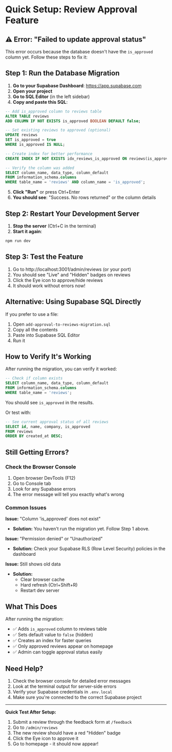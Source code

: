 # Quick Setup: Review Approval Feature

## ⚠️ Error: "Failed to update approval status"

This error occurs because the database doesn't have the `is_approved` column yet. Follow these steps to fix it:

## Step 1: Run the Database Migration

1. **Go to your Supabase Dashboard**: https://app.supabase.com
2. **Open your project**
3. **Go to SQL Editor** (in the left sidebar)
4. **Copy and paste this SQL**:
```sql
-- Add is_approved column to reviews table
ALTER TABLE reviews 
ADD COLUMN IF NOT EXISTS is_approved BOOLEAN DEFAULT false;

-- Set existing reviews to approved (optional)
UPDATE reviews 
SET is_approved = true 
WHERE is_approved IS NULL;

-- Create index for better performance
CREATE INDEX IF NOT EXISTS idx_reviews_is_approved ON reviews(is_approved);

-- Verify the column was added
SELECT column_name, data_type, column_default 
FROM information_schema.columns 
WHERE table_name = 'reviews' AND column_name = 'is_approved';
```

5. **Click "Run"** or press Ctrl+Enter
6. **You should see**: "Success. No rows returned" or the column details

## Step 2: Restart Your Development Server

1. **Stop the server** (Ctrl+C in the terminal)
2. **Start it again**:
```bash
npm run dev
```

## Step 3: Test the Feature

1. Go to http://localhost:3001/admin/reviews (or your port)
2. You should see "Live" and "Hidden" badges on reviews
3. Click the Eye icon to approve/hide reviews
4. It should work without errors now!

## Alternative: Using Supabase SQL Directly

If you prefer to use a file:

1. Open `add-approval-to-reviews-migration.sql`
2. Copy all the contents
3. Paste into Supabase SQL Editor
4. Run it

## How to Verify It's Working

After running the migration, you can verify it worked:

```sql
-- Check if column exists
SELECT column_name, data_type, column_default 
FROM information_schema.columns 
WHERE table_name = 'reviews';
```

You should see `is_approved` in the results.

Or test with:

```sql
-- See current approval status of all reviews
SELECT id, name, company, is_approved 
FROM reviews 
ORDER BY created_at DESC;
```

## Still Getting Errors?

### Check the Browser Console
1. Open browser DevTools (F12)
2. Go to Console tab
3. Look for any Supabase errors
4. The error message will tell you exactly what's wrong

### Common Issues

**Issue:** "Column 'is_approved' does not exist"
- **Solution:** You haven't run the migration yet. Follow Step 1 above.

**Issue:** "Permission denied" or "Unauthorized"
- **Solution:** Check your Supabase RLS (Row Level Security) policies in the dashboard

**Issue:** Still shows old data
- **Solution:** 
  - Clear browser cache
  - Hard refresh (Ctrl+Shift+R)
  - Restart dev server

## What This Does

After running the migration:
- ✅ Adds `is_approved` column to reviews table
- ✅ Sets default value to `false` (hidden)
- ✅ Creates an index for faster queries
- ✅ Only approved reviews appear on homepage
- ✅ Admin can toggle approval status easily

## Need Help?

1. Check the browser console for detailed error messages
2. Look at the terminal output for server-side errors
3. Verify your Supabase credentials in `.env.local`
4. Make sure you're connected to the correct Supabase project

---

**Quick Test After Setup:**

1. Submit a review through the feedback form at `/feedback`
2. Go to `/admin/reviews`
3. The new review should have a red "Hidden" badge
4. Click the Eye icon to approve it
5. Go to homepage - it should now appear!

